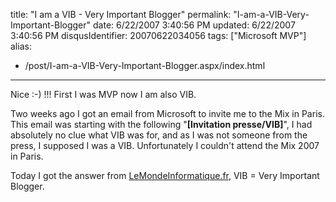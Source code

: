 title: "I am a VIB - Very Important Blogger"
permalink: "I-am-a-VIB-Very-Important-Blogger"
date: 6/22/2007 3:40:56 PM
updated: 6/22/2007 3:40:56 PM
disqusIdentifier: 20070622034056
tags: ["Microsoft MVP"]
alias:
 - /post/I-am-a-VIB-Very-Important-Blogger.aspx/index.html
---
Nice :-) !!! First I was MVP now I am also VIB.

Two weeks ago I got an email from Microsoft to invite me to the Mix in Paris. This email was starting with the following "**[Invitation presse/VIB]**", I had absolutely no clue what VIB was for, and as I was not someone from the press, I supposed I was a VIB. Unfortunately I couldn't attend the Mix 2007 in Paris.
<!-- more -->

Today I got the answer from [LeMondeInformatique.fr](http://www.lemondeinformatique.fr/actualites/lire-mix-07-paris-microsoft-montre-silverlight-aux-influenceurs-francais-23232.html), VIB = Very Important Blogger.
